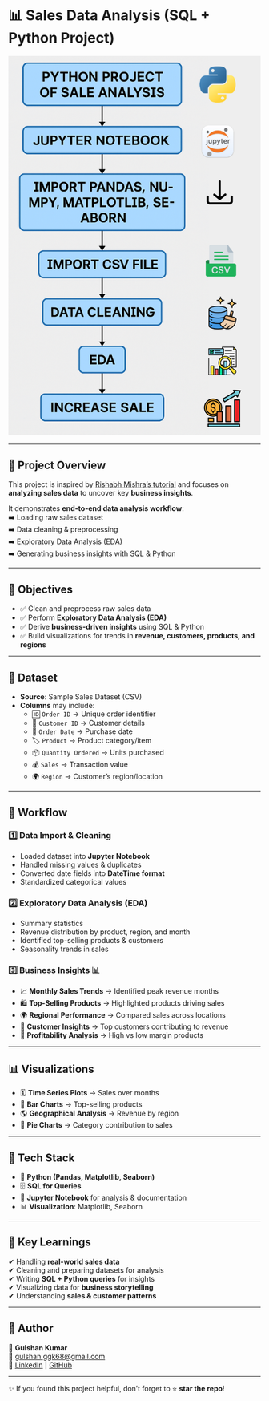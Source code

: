 # 📊 Sales Data Analysis (SQL + Python Project)

  ![Banner](https://github.com/Gulshankr007/-Sale-analysis-Python-EDA-Project/blob/e17bb8c0fb5b7852dcf56195f0c91b26afa5e491/Python%20pj%20flowdiagram.png)


---

## 📌 Project Overview  
This project is inspired by [Rishabh Mishra’s tutorial](https://www.youtube.com/watch?v=KgCgpCIOkIs&ab_channel=RishabhMishra) and focuses on **analyzing sales data** to uncover key **business insights**.  

It demonstrates **end-to-end data analysis workflow**:  
➡️ Loading raw sales dataset  
➡️ Data cleaning & preprocessing  
➡️ Exploratory Data Analysis (EDA)  
➡️ Generating business insights with SQL & Python  

---

## 🎯 Objectives  
- ✅ Clean and preprocess raw sales data  
- ✅ Perform **Exploratory Data Analysis (EDA)**  
- ✅ Derive **business-driven insights** using SQL & Python  
- ✅ Build visualizations for trends in **revenue, customers, products, and regions**  

---

## 📂 Dataset  
- **Source**: Sample Sales Dataset (CSV)  
- **Columns** may include:  
  - 🆔 `Order ID` → Unique order identifier  
  - 👤 `Customer ID` → Customer details  
  - 📅 `Order Date` → Purchase date  
  - 🏷️ `Product` → Product category/item  
  - 📦 `Quantity Ordered` → Units purchased  
  - 💰 `Sales` → Transaction value  
  - 🌍 `Region` → Customer’s region/location  

---

## 🔧 Workflow  

### 1️⃣ Data Import & Cleaning  
- Loaded dataset into **Jupyter Notebook**  
- Handled missing values & duplicates  
- Converted date fields into **DateTime format**  
- Standardized categorical values  

### 2️⃣ Exploratory Data Analysis (EDA)  
- Summary statistics  
- Revenue distribution by product, region, and month  
- Identified top-selling products & customers  
- Seasonality trends in sales  

### 3️⃣ Business Insights 📊  
- 📈 **Monthly Sales Trends** → Identified peak revenue months  
- 🛍️ **Top-Selling Products** → Highlighted products driving sales  
- 🌍 **Regional Performance** → Compared sales across locations  
- 👥 **Customer Insights** → Top customers contributing to revenue  
- 💸 **Profitability Analysis** → High vs low margin products  

---

## 📊 Visualizations  
- 🗓️ **Time Series Plots** → Sales over months  
- 🛒 **Bar Charts** → Top-selling products  
- 🌎 **Geographical Analysis** → Revenue by region  
- 🧾 **Pie Charts** → Category contribution to sales  

---

## 🚀 Tech Stack  
- 🐍 **Python (Pandas, Matplotlib, Seaborn)**  
- 🗄️ **SQL for Queries**  
- 📓 **Jupyter Notebook** for analysis & documentation  
- 📊 **Visualization**: Matplotlib, Seaborn  

---

## 📌 Key Learnings  
✔ Handling **real-world sales data**  
✔ Cleaning and preparing datasets for analysis  
✔ Writing **SQL + Python queries** for insights  
✔ Visualizing data for **business storytelling**  
✔ Understanding **sales & customer patterns**  


---

## 🌟 Author  

👤 **Gulshan Kumar**  
📧 [gulshan.ggk68@gmail.com](mailto:gulshan.ggk68@gmail.com)  
🔗 [LinkedIn](https://www.linkedin.com/in/gulshan-kumar-522783223) | [GitHub](https://github.com/Gulshankr007)  

---

✨ If you found this project helpful, don’t forget to ⭐ **star the repo**!  

